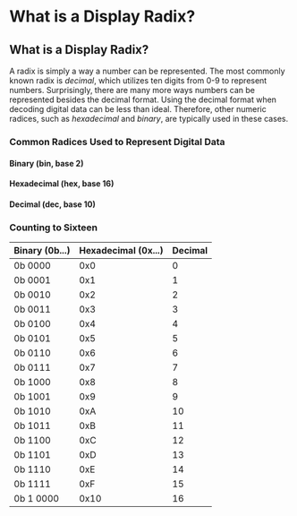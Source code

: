 # What is a Display Radix?

## What is a Display Radix?

A radix is simply a way a number can be represented. The most commonly known radix is _decimal_, which utilizes ten digits from 0-9 to represent numbers. Surprisingly, there are many more ways numbers can be represented besides the decimal format. Using the decimal format when decoding digital data can be less than ideal. Therefore, other numeric radices, such as _hexadecimal_ and _binary_, are typically used in these cases.

### Common Radices Used to Represent Digital Data

#### Binary \(bin, base 2\)



#### Hexadecimal \(hex, base 16\)



#### Decimal \(dec, base 10\)

### Counting to Sixteen

| Binary \(0b...\) | Hexadecimal \(0x...\) | Decimal |
| :--- | :--- | :--- |
| 0b 0000 | 0x0 | 0 |
| 0b 0001 | 0x1 | 1 |
| 0b 0010 | 0x2 | 2 |
| 0b 0011 | 0x3 | 3 |
| 0b 0100 | 0x4 | 4 |
| 0b 0101 | 0x5 | 5 |
| 0b 0110 | 0x6 | 6 |
| 0b 0111 | 0x7 | 7 |
| 0b 1000 | 0x8 | 8 |
| 0b 1001 | 0x9 | 9 |
| 0b 1010 | 0xA | 10 |
| 0b 1011 | 0xB | 11 |
| 0b 1100 | 0xC | 12 |
| 0b 1101 | 0xD | 13 |
| 0b 1110 | 0xE | 14 |
| 0b 1111 | 0xF | 15 |
| 0b 1 0000 | 0x10 | 16 |





